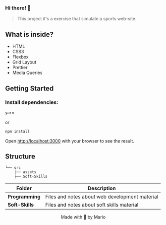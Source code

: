 ### Hi there! 👋

> This project it's a exercise that simulate a sports web-site.
## What is inside?

- HTML
- CSS3 
- Flexbox
- Grid Layout
- Prettier
- Media Queries

## Getting Started

### Install dependencies:

```bash
yarn
```

or

```bash
npm install
```

Open [http://localhost:3000](http://localhost:3000) with your browser to see the result.

## Structure

```
└── src
    ├── assets
    ├── Soft-Skills
```

| Folder              | Description                                      |
| ----------          | -------------------------------------------      |
| **Programming**     | Files and notes about web development material   |
| **Soft-Skills**     | Files and notes about  soft skills material      |

<p align="center">Made with 💜 by Mario</p>
